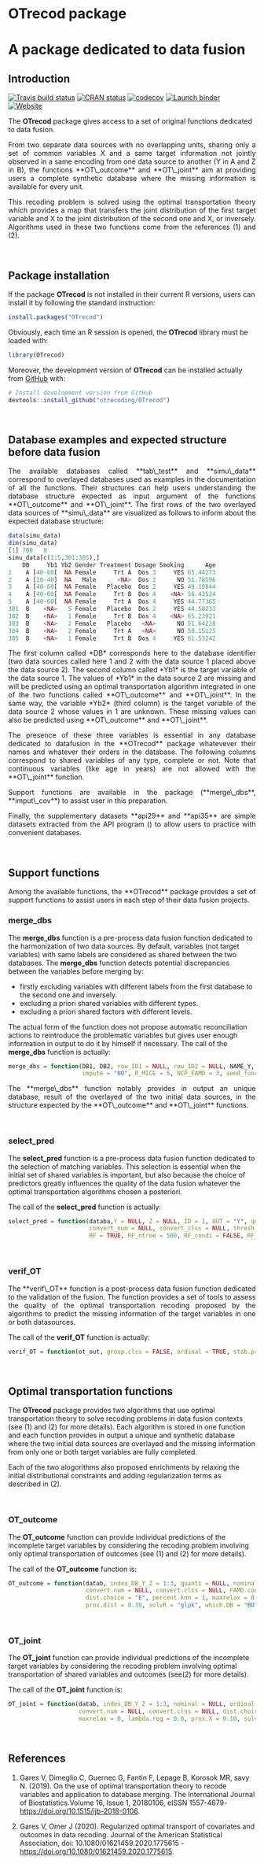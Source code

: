 OTrecod package
================

A package dedicated to data fusion
==================================

Introduction
------------

<!-- badges: start -->

[![Travis build
status](https://travis-ci.org/otrecoding/OTrecod.svg?branch=master)](https://travis-ci.org/otrecoding/OTrecod)
[![CRAN
status](https://www.r-pkg.org/badges/version/OTrecod)](https://cran.r-project.org/package=OTrecod)
[![codecov](https://codecov.io/gh/otrecoding/OTrecod/branch/master/graph/badge.svg)](https://codecov.io/gh/otrecoding/OTrecod)
[![Launch
binder](http://mybinder.org/badge.svg)](https://mybinder.org/v2/gh/otrecoding/OTrecod/master)
[![Website](https://img.shields.io/website?url=https%3A%2F%2Fotrecoding.github.io%2FOTrecod%2F)](https://otrecoding.github.io/OTrecod/)
<!-- badges: end -->

The **OTrecod** package gives access to a set of original functions
dedicated to data fusion.

<p align="justify">
From two separate data sources with no overlapping units, sharing only a
set of common variables X and a same target information not jointly
observed in a same encoding from one data source to another (Y in A and
Z in B), the functions **OT\_outcome** and **OT\_joint** aim at
providing users a complete synthetic database where the missing
information is available for every unit.
</p>
<p align="justify">
This recoding problem is solved using the optimal transportation theory
which provides a map that transfers the joint distribution of the first
target variable and X to the joint distribution of the second one and X,
or inversely. Algorithms used in these two functions come from the
references (1) and (2).
</p>

 

Package installation
--------------------

If the package **OTrecod** is not installed in their current R versions,
users can install it by following the standard instruction:

``` r
install.packages("OTrecod")
```

Obviously, each time an R session is opened, the **OTrecod** library
must be loaded with:

``` r
library(OTrecod)
```

Moreover, the development version of **OTrecod** can be installed
actually from [GitHub](https://github.com/otrecoding/OTrecod) with:

``` r
# Install development version from GitHub
devtools::install_github("otrecoding/OTrecod")
```

 

Database examples and expected structure before data fusion
-----------------------------------------------------------

<p align="justify">
The available databases called **tab\_test** and **simu\_data**
correspond to overlayed databases used as examples in the documentation
of all the functions. Their structures can help users understanding the
database structure expected as input argument of the functions
**OT\_outcome** and **OT\_joint**. The first rows of the two overlayed
data sources of **simu\_data** are visualized as follows to inform about
the expected database structure:
</p>

``` r
data(simu_data)
dim(simu_data)
[1] 700   8
simu_data[c(1:5,301:305),]
    DB     Yb1 Yb2 Gender Treatment Dosage Smoking      Age
1    A [40-60[  NA Female     Trt A  Dos 3     YES 65.44273
2    A [20-40]  NA   Male      <NA>  Dos 2      NO 51.78596
3    A [40-60[  NA Female   Placebo  Dos 2     YES 49.10844
4    A [40-60[  NA Female     Trt B  Dos 4    <NA> 56.43524
5    A [40-60[  NA Female     Trt A  Dos 4     YES 44.77365
301  B    <NA>   5 Female   Placebo  Dos 2     YES 44.58233
302  B    <NA>   1 Female     Trt B  Dos 4    <NA> 65.23921
303  B    <NA>   2 Female   Placebo   <NA>      NO 51.64228
304  B    <NA>   2 Female     Trt A   <NA>      NO 50.15125
305  B    <NA>   1 Female     Trt B  Dos 4     YES 61.53242
```

<p align="justify">
The first column called *DB* corresponds here to the database identifier
(two data sources called here 1 and 2 with the data source 1 placed
above the data source 2). The second column called *Yb1* is the target
variable of the data source 1. The values of *Yb1* in the data source 2
are missing and will be predicted using an optimal transportation
algorithm integrated in one of the two functions called **OT\_outcome**
and **OT\_joint**. In the same way, the variable *Yb2* (third column) is
the target variable of the data source 2 whose values in 1 are unknown.
These missing values can also be predicted using **OT\_outcome** and
**OT\_joint**.
</p>
<p align="justify">
The presence of these three variables is essential in any database
dedicated to datafusion in the **OTrecod** package whatevever their
names and whatever their orders in the database. The following columns
correspond to shared variables of any type, complete or not. Note that
continuous variables (like age in years) are not allowed with the
**OT\_joint** function.
</p>
<p align="justify">
Support functions are available in the package (**merge\_dbs**,
**imput\_cov**) to assist user in this preparation.
</p>
<p align="justify">
Finally, the supplementary datasets **api29** and **api35** are simple
datasets extracted from the API program
(<https://www.cde.ca.gov/re/pr/api.asp>) to allow users to practice with
convenient databases.
</p>

 

Support functions
-----------------

<p align="justify">
Among the available functions, the **OTrecod** package provides a set of
support functions to assist users in each step of their data fusion
projects.
</p>

### merge\_dbs

<p align="justify">

The **merge\_dbs** function is a pre-process data fusion function
dedicated to the harmonization of two data sources. By default,
variables (not target variables) with same labels are considered as
shared between the two databases. The **merge\_dbs** function detects
potential discrepancies between the variables before merging by:

-   firstly excluding variables with different labels from the first
    database to the second one and inversely.
-   excluding a priori shared variables with different types.
-   excluding a priori shared factors with different levels.

The actual form of the function does not propose automatic
reconciliation actions to reintroduce the problematic variables but
gives user enough information in output to do it by himself if
necessary. The call of the **merge\_dbs** function is actually:
</p>

``` r
merge_dbs = function(DB1, DB2, row_ID1 = NULL, row_ID2 = NULL, NAME_Y, NAME_Z, order_levels_Y = levels(DB1[, NAME_Y]), order_levels_Z = levels(DB2[, NAME_Z]), ordinal_DB1 = NULL, ordinal_DB2 = NULL,
                     impute = "NO", R_MICE = 5, NCP_FAMD = 3, seed_func = sample(1:1000000, 1))
```

<p align="justify">
The **merge\_dbs** function notably provides in output an unique
database, result of the overlayed of the two initial data sources, in
the structure expected by the **OT\_outcome** and **OT\_joint**
functions.
</p>

 

### select\_pred

<p align="justify">

The **select\_pred** function is a pre-process data fusion function
dedicated to the selection of matching variables. This selection is
essential when the initial set of shared variables is important, but
also because the choice of predictors greatly influences the quality of
the data fusion whatever the optimal transportation algorithms chosen a
posteriori.

The call of the **select\_pred** function is actually:
</p>

``` r
select_pred = function(databa,Y = NULL, Z = NULL, ID = 1, OUT = "Y", quanti = NULL, nominal = NULL, ordinal = NULL, logic = NULL,
                       convert_num = NULL, convert_clss = NULL, thresh_cat = 0.30, thresh_num = 0.70, thresh_Y = 0.20,
                       RF = TRUE, RF_ntree = 500, RF_condi = FALSE, RF_condi_thr = 0.20, RF_SEED = sample(1:1000000, 1))
```

 

### verif\_OT

<p align="justify">
The **verif\_OT** function is a post-process data fusion function
dedicated to the validation of the fusion. The function provides a set
of tools to assess the quality of the optimal transportation recoding
proposed by the algorithms to predict the missing information of the
target variables in one or both datasources.
</p>

The call of the **verif\_OT** function is actually:

``` r
verif_OT = function(ot_out, group.clss = FALSE, ordinal = TRUE, stab.prob = FALSE, min.neigb = 1, R = 10, seed.stab = sample(1:1000000, 1))
```

 

Optimal transportation functions
--------------------------------

<p align="justify">

The **OTrecod** package provides two algorithms that use optimal
transportation theory to solve recoding problems in data fusion contexts
(see (1) and (2) for more details). Each algorithm is stored in one
function and each function provides in output a unique and synthetic
database where the two initial data sources are overlayed and the
missing information from only one or both target variables are fully
completed.

Each of the two alogorithms also proposed enrichments by relaxing the
initial distributional constraints and adding regularization terms as
described in (2).
</p>

 

### OT\_outcome

<p align="justify">

The **OT\_outcome** function can provide individual predictions of the
incomplete target variables by considering the recoding problem
involving only optimal transportation of outcomes (see (1) and (2) for
more details).

The call of the **OT\_outcome** function is:
</p>

``` r
OT_outcome = function(datab, index_DB_Y_Z = 1:3, quanti = NULL, nominal = NULL, ordinal = NULL,logic = NULL,
                      convert.num = NULL, convert.clss = NULL, FAMD.coord = "NO", FAMD.perc = 0.8,
                      dist.choice = "E", percent.knn = 1, maxrelax = 0, indiv.method = "sequential",
                      prox.dist = 0.30, solvR = "glpk", which.DB = "BOTH")
```

 

### OT\_joint

<p align="justify">

The **OT\_joint** function can provide individual predictions of the
incomplete target variables by considering the recoding problem
involving optimal transportation of shared variables and outcomes
(see(2) for more details).

The call of the **OT\_joint** function is:
</p>

``` r
OT_joint = function(datab, index_DB_Y_Z = 1:3, nominal = NULL, ordinal = NULL,logic = NULL,
                    convert.num = NULL, convert.clss = NULL, dist.choice = "E", percent.knn = 1,
                    maxrelax = 0, lambda.reg = 0.0, prox.X = 0.10, solvR = "glpk", which.DB = "BOTH")
```

 

References
----------

1.  Gares V, Dimeglio C, Guernec G, Fantin F, Lepage B, Korosok MR,
    savy N. (2019). On the use of optimal transportation theory to
    recode variables and application to database merging. The
    International Journal of Biostatistics.Volume 16, Issue 1, 20180106,
    eISSN 1557-4679- <https://doi.org/10.1515/ijb-2018-0106>.

2.  Gares V, Omer J (2020). Regularized optimal transport of covariates
    and outcomes in data recoding. Journal of the American Statistical
    Association, doi: 10.1080/01621459.2020.1775615 -
    <https://doi.org/10.1080/01621459.2020.1775615>.
